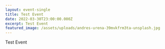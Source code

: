 ```yaml
---
layout: event-single
title: Test Event
date: 2022-03-30T23:00:00.000Z
excerpt: Test Event
featured_image: /assets/uploads/andres-urena-39mvkfrm3ta-unsplash.jpg
---
```

Test Event
